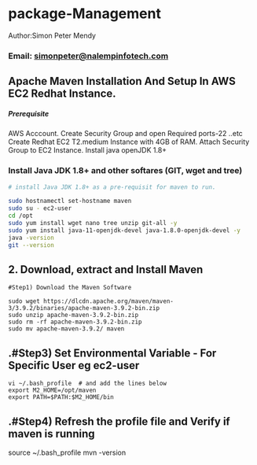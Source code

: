 # package-Management
Author:Simon Peter Mendy
### **Email: simonpeter@nalempinfotech.com**

## Apache Maven Installation And Setup In AWS EC2 Redhat Instance.
##### Prerequisite
AWS Acccount.
Create Security Group and open Required ports-22 ..etc
Create Redhat EC2 T2.medium Instance with 4GB of RAM.
Attach Security Group to EC2 Instance.
Install java openJDK 1.8+

### Install Java JDK 1.8+  and other softares (GIT, wget and tree)

``` sh
# install Java JDK 1.8+ as a pre-requisit for maven to run.

sudo hostnamectl set-hostname maven
sudo su - ec2-user
cd /opt
sudo yum install wget nano tree unzip git-all -y
sudo yum install java-11-openjdk-devel java-1.8.0-openjdk-devel -y
java -version
git --version
```

## 2. Download, extract and Install Maven
```
#Step1) Download the Maven Software

sudo wget https://dlcdn.apache.org/maven/maven-3/3.9.2/binaries/apache-maven-3.9.2-bin.zip
sudo unzip apache-maven-3.9.2-bin.zip
sudo rm -rf apache-maven-3.9.2-bin.zip
sudo mv apache-maven-3.9.2/ maven
```
## .#Step3) Set Environmental Variable  - For Specific User eg ec2-user
```
vi ~/.bash_profile  # and add the lines below
export M2_HOME=/opt/maven
export PATH=$PATH:$M2_HOME/bin
```
## .#Step4) Refresh the profile file and Verify if maven is running
source ~/.bash_profile
mvn -version

